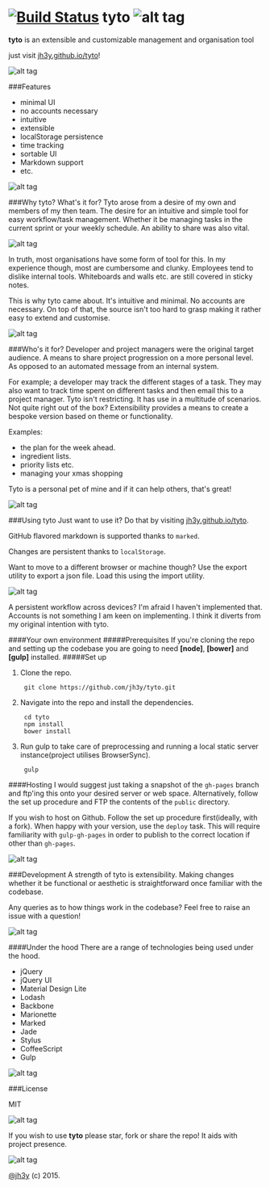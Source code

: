 [![Build Status](https://travis-ci.org/jh3y/tyto.svg?branch=master)](https://travis-ci.org/jh3y/tyto)
tyto ![alt tag](https://raw.github.com/jh3y/tyto/master/src/img/tyto.png)
===
__tyto__ is an extensible and customizable management and organisation tool

just visit [jh3y.github.io/tyto](http://jh3y.github.io/tyto)!

![alt tag](https://raw.github.com/jh3y/pics/master/tyto/app_three_cols.png)

###Features
* minimal UI
* no accounts necessary
* intuitive
* extensible
* localStorage persistence
* time tracking
* sortable UI
* Markdown support
* etc.

![alt tag](https://raw.github.com/jh3y/pics/master/tyto/add_task.gif)

###Why tyto? What's it for?
Tyto arose from a desire of my own and members of my then team. The desire for an intuitive and simple tool for easy workflow/task management. Whether it be managing tasks in the current sprint or your weekly schedule. An ability to share was also vital.

![alt tag](https://raw.github.com/jh3y/pics/master/tyto/edit_view.png)

In truth, most organisations have some form of tool for this. In my experience though, most are cumbersome and clunky. Employees tend to dislike internal tools. Whiteboards and walls etc. are still covered in sticky notes.

This is why tyto came about. It's intuitive and minimal. No accounts are necessary. On top of that, the source isn't too hard to grasp making it rather easy to extend and customise.

![alt tag](https://raw.github.com/jh3y/pics/master/tyto/edit_task.gif)

###Who's it for?
Developer and project managers were the original target audience. A means to share project progression on a more personal level. As opposed to an automated message from an internal system.

For example; a developer may track the different stages of a task. They may also want to track time spent on different tasks and then email this to a project manager.
Tyto isn't restricting. It has use in a multitude of scenarios. Not quite right out of the box? Extensibility provides a means to create a bespoke version based on theme or functionality.

Examples:
* the plan for the week ahead.
* ingredient lists.
* priority lists etc.
* managing your xmas shopping

Tyto is a personal pet of mine and if it can help others, that's great!

![alt tag](https://raw.github.com/jh3y/pics/master/tyto/change_color.gif)


###Using tyto
Just want to use it? Do that by visiting [jh3y.github.io/tyto](http://jh3y.github.io/tyto).

GitHub flavored markdown is supported thanks to `marked`.

Changes are persistent thanks to `localStorage`.

Want to move to a different browser or machine though? Use the export utility to export a json file. Load this using the import utility.

![alt tag](https://raw.github.com/jh3y/pics/master/tyto/menu.png)

A persistent workflow across devices? I'm afraid I haven't implemented that. Accounts is not something I am keen on implementing. I think it diverts from my original intention with tyto.

####Your own environment
#####Prerequisites
If you're cloning the repo and setting up the codebase you are going to need __[node]__, __[bower]__ and  __[gulp]__ installed.
#####Set up
1. Clone the repo.

        git clone https://github.com/jh3y/tyto.git

2. Navigate into the repo and install the dependencies.

        cd tyto
        npm install
        bower install

3. Run gulp to take care of preprocessing and running a local static server instance(project utilises BrowserSync).

        gulp

####Hosting
I would suggest just taking a snapshot of the `gh-pages` branch and ftp'ing this onto your desired server or web space. Alternatively, follow the set up procedure and FTP the contents of the `public` directory.

If you wish to host on Github. Follow the set up procedure first(ideally, with a fork). When happy with your version, use the `deploy` task. This will require familiarity with `gulp-gh-pages` in order to publish to the correct location if other than `gh-pages`.

![alt tag](https://raw.github.com/jh3y/pics/master/tyto/speed_dial.gif)

###Development
A strength of tyto is extensibility. Making changes whether it be functional or aesthetic is straightforward once familiar with the codebase.

Any queries as to how things work in the codebase? Feel free to raise an issue with a question!

![alt tag](https://raw.github.com/jh3y/pics/master/tyto/time_track.gif)

####Under the hood
There are a range of technologies being used under the hood.
* jQuery
* jQuery UI
* Material Design Lite
* Lodash
* Backbone
* Marionette
* Marked
* Jade
* Stylus
* CoffeeScript
* Gulp

![alt tag](https://raw.github.com/jh3y/pics/master/tyto/move_task.gif)

###License

MIT

![alt tag](https://raw.github.com/jh3y/pics/master/tyto/show_time.png)

If you wish to use __tyto__ please star, fork or share the repo! It aids with project presence.

![alt tag](https://raw.github.com/jh3y/pics/master/tyto/open_menu.gif)

[@jh3y](https://github.com/jh3y) (c) 2015.
